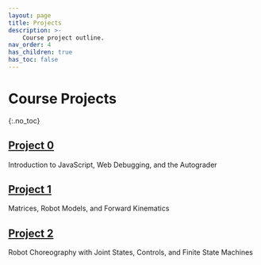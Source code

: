 ```yaml
---
layout: page
title: Projects
description: >-
    Course project outline.
nav_order: 4
has_children: true
has_toc: false
---
```


# Course Projects
{:.no_toc}

<!-- ## Table of contents
{: .no_toc .text-delta }

1. TOC
{:toc}

--- -->


## [Project 0](/CSCI5551-Fall23-S2/projects/project0/)

Introduction to JavaScript, Web Debugging, and the Autograder

## [Project 1](/CSCI5551-Fall23-S2/projects/project1/)

Matrices, Robot Models, and Forward Kinematics

## [Project 2](/CSCI5551-Fall23-S2/projects/project2/)

Robot Choreography with Joint States, Controls, and Finite State Machines

<!-- ## [Project 3](/CSCI5551-Fall23-S2/projects/project3/)

Detection using Convolutional Neural Networks

## [Project 4](/CSCI5551-Fall23-S2/projects/project4/)

State Estimation with Deep Learning -->

<!-- ## Final Project

Published paper review, presentation, reproduction, extension and report -->

